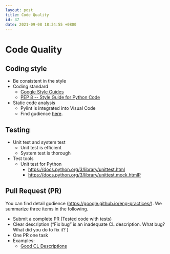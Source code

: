 ```yaml
---
layout: post
title: Code Quality
id: 37
date: 2021-09-08 18:34:55 +0800
---
```


# Code Quality 

## Coding style
- Be consistent in the style
- Coding standard
  - [Google Style Guides](https://google.github.io/styleguide)
  - [PEP 8 -- Style Guide for Python Code](https://www.python.org/dev/peps/pep-0008/)
- Static code analysis
  - Pylint is integrated into Visual Code
  - Find gudience [here](https://code.visualstudio.com/docs/python/linting).

## Testing
- Unit test and system test
  - Unit test is efficient
  - System test is thorough
- Test tools
  - Unit test for Python
    - https://docs.python.org/3/library/unittest.html
    - https://docs.python.org/3/library/unittest.mock.htmlP
			
## Pull Request (PR)
You can find detail gudience (https://google.github.io/eng-practices/). We summarize three items in the following.
- Submit a complete PR (Tested code with tests)
- Clear description (“Fix bug” is an inadequate CL description. What bug? What did you do to fix it? )
- One PR one task
- Examples:
  - [Good CL Descriptions](https://google.github.io/eng-practices/review/developer/cl-descriptions.html#:~:text=enough%20useful%20information.-,Good%20CL%20Descriptions,-Here%20are%20some)
